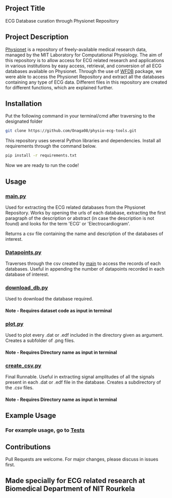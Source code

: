 ## Project Title
ECG Database curation through Physionet Repository

## Project Description
[Physionet](https://physionet.org) is a repository of freely-available medical research data, managed by the MIT Laboratory for Computational Physiology. 
The aim of this repository is to allow access for ECG related research and applications in various institutions by easy access, retrieval, and conversion of all ECG databases available on Physionet.
Through the use of [WFDB](https://wfdb.readthedocs.io/en/latest/) package, we were able to access the Physionet Repository and extract all the databases containing any type of ECG data. 
Different files in this repository are created for different functions, which are explained further.

## Installation

Put the following command in your terminal/cmd after traversing to the designated folder
```bash
git clone https://github.com/Onaga08/physio-ecg-tools.git
```
This repository uses several Python libraries and dependencies. Install all requirements through the command below.
```bash
pip install -r requirements.txt
```
Now we are ready to run the code!

## Usage

### [main.py](main.py)
Used for extracting the ECG related databases from the Physionet Repository. 
Works by opening the urls of each database, extracting the first paragraph of the description or abstract (in case the description is not found) and looks for the term 'ECG' or 'Electrocardiogram'. 

Returns a csv file containing the name and description of the databases of interest.

### [Datapoints.py](Datapoints.py)
Traverses through the csv created by [main](main.py) to access the records of each databases. 
Useful in appending the number of datapoints recorded in each database of interest.

### [download_db.py](download_db.py)
Used to download the database required. 
#### Note - Requires dataset code as input in terminal

### [plot.py](plot.py)
Used to plot every .dat or .edf included in the directory given as argument. Creates a subfolder of .png files.
#### Note - Requires Directory name as input in terminal

### [create_csv.py](create_csv.py)
Final Runnable. 
Useful in extracting signal amplitudes of all the signals present in each .dat or .edf file in the database. 
Creates a subdirectory of the .csv files. 
#### Note - Requires Directory name as input in terminal

## Example Usage 
### For example usage, go to [Tests](Tests/test.md)

## Contributions
Pull Requests are welcome. 
For major changes, please discuss in issues first. 

## Made specially for ECG related research at Biomedical Department of NIT Rourkela

